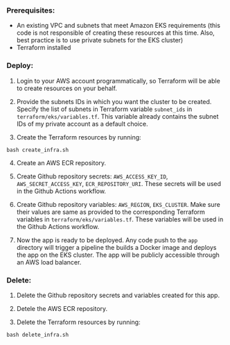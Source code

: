 ### Prerequisites:
- An existing VPC and subnets that meet Amazon EKS requirements
  (this code is not responsible of creating these resources at this time.
   Also, best practice is to use private subnets for the EKS cluster)
- Terraform installed

### Deploy:

1) Login to your AWS account programmatically, so Terraform will be able to create resources on your behalf.

2) Provide the subnets IDs in which you want the cluster to be created.
Specify the list of subnets in Terraform variable `subnet_ids` in `terraform/eks/variables.tf`.
This variable already contains the subnet IDs of my private account as a default choice.

3) Create the Terraform resources by running:
```
bash create_infra.sh
```

4) Create an AWS ECR repository.

5) Create Github repository secrets: `AWS_ACCESS_KEY_ID`, `AWS_SECRET_ACCESS_KEY`, `ECR_REPOSITORY_URI`.
These secrets will be used in the Github Actions workflow.

6) Create Github repository variables: `AWS_REGION`, `EKS_CLUSTER`.
Make sure their values are same as provided to the corresponding Terraform variables in `terraform/eks/variables.tf`.
These variables will be used in the Github Actions workflow.

7) Now the app is ready to be deployed. Any code push to the `app` directory will trigger a pipeline the builds a Docker image and deploys the app on the EKS cluster.
The app will be publicly accessible through an AWS load balancer.

### Delete:

1) Delete the Github repository secrets and variables created for this app.

2) Detele the AWS ECR repository.

4) Delete the Terraform resources by running:
```
bash delete_infra.sh
```
